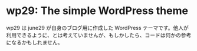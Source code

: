 # wp29: The simple WordPress theme

wp29 は june29 が自身のブログ用に作成した WordPress テーマです。他人が利用できるように、とは考えていませんが、もしかしたら、コードは何かの参考になるかもしれません。
